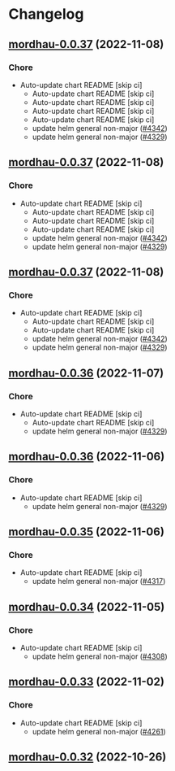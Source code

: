 # Changelog



## [mordhau-0.0.37](https://github.com/truecharts/charts/compare/mordhau-0.0.35...mordhau-0.0.37) (2022-11-08)

### Chore

- Auto-update chart README [skip ci]
  - Auto-update chart README [skip ci]
  - Auto-update chart README [skip ci]
  - Auto-update chart README [skip ci]
  - Auto-update chart README [skip ci]
  - update helm general non-major ([#4342](https://github.com/truecharts/charts/issues/4342))
  - update helm general non-major ([#4329](https://github.com/truecharts/charts/issues/4329))




## [mordhau-0.0.37](https://github.com/truecharts/charts/compare/mordhau-0.0.35...mordhau-0.0.37) (2022-11-08)

### Chore

- Auto-update chart README [skip ci]
  - Auto-update chart README [skip ci]
  - Auto-update chart README [skip ci]
  - Auto-update chart README [skip ci]
  - update helm general non-major ([#4342](https://github.com/truecharts/charts/issues/4342))
  - update helm general non-major ([#4329](https://github.com/truecharts/charts/issues/4329))




## [mordhau-0.0.37](https://github.com/truecharts/charts/compare/mordhau-0.0.35...mordhau-0.0.37) (2022-11-08)

### Chore

- Auto-update chart README [skip ci]
  - Auto-update chart README [skip ci]
  - Auto-update chart README [skip ci]
  - update helm general non-major ([#4342](https://github.com/truecharts/charts/issues/4342))
  - update helm general non-major ([#4329](https://github.com/truecharts/charts/issues/4329))




## [mordhau-0.0.36](https://github.com/truecharts/charts/compare/mordhau-0.0.35...mordhau-0.0.36) (2022-11-07)

### Chore

- Auto-update chart README [skip ci]
  - Auto-update chart README [skip ci]
  - update helm general non-major ([#4329](https://github.com/truecharts/charts/issues/4329))




## [mordhau-0.0.36](https://github.com/truecharts/charts/compare/mordhau-0.0.35...mordhau-0.0.36) (2022-11-06)

### Chore

- Auto-update chart README [skip ci]
  - update helm general non-major ([#4329](https://github.com/truecharts/charts/issues/4329))




## [mordhau-0.0.35](https://github.com/truecharts/charts/compare/mordhau-0.0.34...mordhau-0.0.35) (2022-11-06)

### Chore

- Auto-update chart README [skip ci]
  - update helm general non-major ([#4317](https://github.com/truecharts/charts/issues/4317))




## [mordhau-0.0.34](https://github.com/truecharts/charts/compare/mordhau-0.0.33...mordhau-0.0.34) (2022-11-05)

### Chore

- Auto-update chart README [skip ci]
  - update helm general non-major ([#4308](https://github.com/truecharts/charts/issues/4308))




## [mordhau-0.0.33](https://github.com/truecharts/charts/compare/mordhau-0.0.32...mordhau-0.0.33) (2022-11-02)

### Chore

- Auto-update chart README [skip ci]
  - update helm general non-major ([#4261](https://github.com/truecharts/charts/issues/4261))




## [mordhau-0.0.32](https://github.com/truecharts/charts/compare/mordhau-0.0.31...mordhau-0.0.32) (2022-10-26)

